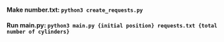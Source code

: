 #### Make number.txt: `python3 create_requests.py`

#### Run main.py: `python3 main.py {initial position} requests.txt {total number of cylinders}`
